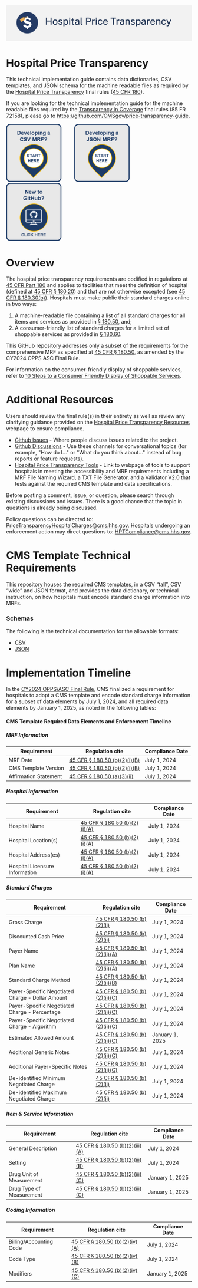 [![CMS Transparency in Coverage](resources/images/HPT_banner.png?raw=true "Hospital Price Transparency")](https://www.cms.gov/priorities/key-initiatives/hospital-price-transparency)

# Hospital Price Transparency 
This technical implementation guide contains data dictionaries, CSV templates, and JSON schema for the machine readable files as required by the [Hospital Price Transparency](https://www.cms.gov/priorities/key-initiatives/hospital-price-transparency) final rules ([45 CFR 180](https://www.ecfr.gov/current/title-45/subtitle-A/subchapter-E/part-180)).

If you are looking for the technical implementation guide for the machine readable files required by the [Transparency in Coverage](https://www.cms.gov/priorities/key-initiatives/healthplan-price-transparency) final rules (85 FR 72158), please go to https://github.com/CMSgov/price-transparency-guide.

<p>
  <a href="./documentation/CSV/">
    <img src="resources/images/csv_mrf.png" width="150px"/></a>&nbsp;&nbsp;&nbsp;&nbsp;&nbsp;&nbsp;&nbsp;&nbsp;
  <a href="./documentation/JSON/">
    <img src="resources/images/json_mrf.png" width="150px"/></a>&nbsp;&nbsp;&nbsp;&nbsp;&nbsp;&nbsp;&nbsp;&nbsp;
  <a href="./resources/Navigating GitHub and the HPT Data Dictionary Guide.pdf">
    <img src="resources/images/github_new.png" width="150px"/></a>&nbsp;&nbsp;&nbsp;&nbsp;&nbsp;&nbsp;&nbsp;&nbsp;
</p>

Overview
========

The hospital price transparency requirements are codified in regulations at [45 CFR Part 180](https://www.ecfr.gov/current/title-45/subtitle-A/subchapter-E/part-180) and applies to facilities that meet the definition of hospital (defined at [45 CFR § 180.20](https://www.ecfr.gov/current/title-45/subtitle-A/subchapter-E/part-180/subpart-B/section-180.20)) and that are not otherwise excepted (see [45 CFR § 180.30(b)](https://www.ecfr.gov/current/title-45/part-180/section-180.30#p-180.30(b))).  Hospitals must make public their standard charges online in two ways: 

1.	A machine-readable file containing a list of all standard charges for all items and services as provided in [§ 180.50](https://www.ecfr.gov/current/title-45/subtitle-A/subchapter-E/part-180/subpart-B/section-180.50), and;
1.	A consumer-friendly list of standard charges for a limited set of shoppable services as provided in [§ 180.60](https://www.ecfr.gov/current/title-45/subtitle-A/subchapter-E/part-180/subpart-B/section-180.60).

This GitHub repository addresses only a subset of the requirements for the comprehensive MRF as specified at [45 CFR § 180.50](https://www.ecfr.gov/current/title-45/subtitle-A/subchapter-E/part-180/subpart-B/section-180.50), as amended by the CY2024 OPPS ASC Final Rule.

For information on the consumer-friendly display of shoppable services, refer to [10 Steps to a Consumer Friendly Display of Shoppable Services](https://www.cms.gov/files/document/steps-making-public-standard-charges-shoppable-services.pdf).

Additional Resources
====================

Users should review the final rule(s) in their entirety as well as review any clarifying guidance provided on the [Hospital Price Transparency Resources](https://www.cms.gov/hospital-price-transparency/resources) webpage to ensure compliance.

* [Github Issues](https://guides.github.com/features/issues/) - Where people discuss issues related to the project.
* [Github Discussions](https://github.com/CMSgov/hospital-price-transparency/discussions) - Use these channels for conversational topics (for example, "How do I&hellip;" or "What do you think about&hellip;" instead of bug reports or feature requests).
* [Hospital Price Transparency Tools](https://cmsgov.github.io/hpt-tool/) - Link to webpage of tools to support hospitals in meeting the accessibility and MRF requirements including a MRF File Naming Wizard, a TXT File Generator, and a Validator V2.0 that tests against the required CMS template and data specifications.

Before posting a comment, issue, or question, please search through existing discussions and issues. There is a good chance that the topic in questions is already being discussed.

Policy questions can be directed to: PriceTransparencyHospitalCharges@cms.hhs.gov. Hospitals undergoing an enforcement action may direct questions to: HPTCompliance@cms.hhs.gov.

CMS Template Technical Requirements
===================================

This repository houses the required CMS templates, in a CSV “tall”, CSV “wide” and JSON format, and provides the data dictionary, or technical instruction, on how hospitals must encode standard charge information into MRFs.

### Schemas
The following is the technical documentation for the allowable formats:
* [CSV](https://github.com/CMSgov/hospital-price-transparency/tree/master/documentation/CSV)
* [JSON](https://github.com/CMSgov/hospital-price-transparency/tree/master/documentation/JSON)

Implementation Timeline
====================
In the [CY2024 OPPS/ASC Final Rule](https://www.federalregister.gov/documents/2023/11/22/2023-24293/medicare-program-hospital-outpatient-prospective-payment-and-ambulatory-surgical-center-payment), CMS finalized a requirement for hospitals to adopt a CMS template and encode standard charge information for a subset of data elements by July 1, 2024, and all required data elements by January 1, 2025, as noted in the following tables:

#### CMS Template Required Data Elements and Enforcement Timeline

#####  MRF Information
| Requirement           | Regulation cite                                                                                                                                      | Compliance Date |
|-----------------------|------------------------------------------------------------------------------------------------------------------------------------------------------|-----------------|
| MRF Date              | [45 CFR § 180.50 (b)(2)(i)(B)](https://www.ecfr.gov/current/title-45/subtitle-A/subchapter-E/part-180/subpart-B/section-180.50#p-180.50(b)(2)(i)(B)) | July 1, 2024    |
| CMS Template Version  | [45 CFR § 180.50 (b)(2)(i)(B)](https://www.ecfr.gov/current/title-45/subtitle-A/subchapter-E/part-180/subpart-B/section-180.50#p-180.50(b)(2)(i)(B)) | July 1, 2024    |
| Affirmation Statement | [45 CFR § 180.50 (a)(3)(ii)](https://www.ecfr.gov/current/title-45/subtitle-A/subchapter-E/part-180/subpart-B/section-180.50#p-180.50(a)(3)(ii))     | July 1, 2024    |
##### Hospital Information
| Requirement                    | Regulation cite                                                                                                                                      | Compliance Date |
|--------------------------------|------------------------------------------------------------------------------------------------------------------------------------------------------|-----------------|
| Hospital Name                  | [45 CFR § 180.50 (b)(2)(i)(A)](https://www.ecfr.gov/current/title-45/subtitle-A/subchapter-E/part-180/subpart-B/section-180.50#p-180.50(b)(2)(i)(A)) | July 1, 2024    |
| Hospital Location(s)           | [45 CFR § 180.50 (b)(2)(i)(A)](https://www.ecfr.gov/current/title-45/subtitle-A/subchapter-E/part-180/subpart-B/section-180.50#p-180.50(b)(2)(i)(A)) | July 1, 2024    |
| Hospital Address(es)           | [45 CFR § 180.50 (b)(2)(i)(A)](https://www.ecfr.gov/current/title-45/subtitle-A/subchapter-E/part-180/subpart-B/section-180.50#p-180.50(b)(2)(i)(A)) | July 1, 2024    |
| Hospital Licensure Information | [45 CFR § 180.50 (b)(2)(i)(A)](https://www.ecfr.gov/current/title-45/subtitle-A/subchapter-E/part-180/subpart-B/section-180.50#p-180.50(b)(2)(i)(A)) | July 1, 2024    |
##### Standard Charges
| Requirement                                      | Regulation cite                                                                                                                                        | Compliance Date |
|--------------------------------------------------|--------------------------------------------------------------------------------------------------------------------------------------------------------|-----------------|
| Gross Charge                                     | [45 CFR § 180.50 (b)(2)(ii)](https://www.ecfr.gov/current/title-45/subtitle-A/subchapter-E/part-180/subpart-B/section-180.50#p-180.50(b)(2)(ii))       | July 1, 2024    |
| Discounted Cash Price                            | [45 CFR § 180.50 (b)(2)(ii)](https://www.ecfr.gov/current/title-45/subtitle-A/subchapter-E/part-180/subpart-B/section-180.50#p-180.50(b)(2)(ii))       | July 1, 2024    |
| Payer Name                                       | [45 CFR § 180.50 (b)(2)(ii)(A)](https://www.ecfr.gov/current/title-45/subtitle-A/subchapter-E/part-180/subpart-B/section-180.50#p-180.50(b)(2)(ii)(A)) | July 1, 2024    |
| Plan Name                                        | [45 CFR § 180.50 (b)(2)(ii)(A)](https://www.ecfr.gov/current/title-45/subtitle-A/subchapter-E/part-180/subpart-B/section-180.50#p-180.50(b)(2)(ii)(A)) | July 1, 2024    |
| Standard Charge Method                           | [45 CFR § 180.50 (b)(2)(ii)(B)](https://www.ecfr.gov/current/title-45/subtitle-A/subchapter-E/part-180/subpart-B/section-180.50#p-180.50(b)(2)(ii)(B)) | July 1, 2024    |
| Payer-Specific Negotiated Charge - Dollar Amount | [45 CFR § 180.50 (b)(2)(ii)(C)](https://www.ecfr.gov/current/title-45/subtitle-A/subchapter-E/part-180/subpart-B/section-180.50#p-180.50(b)(2)(ii)(C)) | July 1, 2024    |
| Payer-Specific Negotiated Charge - Percentage    | [45 CFR § 180.50 (b)(2)(ii)(C)](https://www.ecfr.gov/current/title-45/subtitle-A/subchapter-E/part-180/subpart-B/section-180.50#p-180.50(b)(2)(ii)(C)) | July 1, 2024    |
| Payer-Specific Negotiated Charge - Algorithm     | [45 CFR § 180.50 (b)(2)(ii)(C)](https://www.ecfr.gov/current/title-45/subtitle-A/subchapter-E/part-180/subpart-B/section-180.50#p-180.50(b)(2)(ii)(C)) | July 1, 2024    |
| Estimated Allowed Amount                         | [45 CFR § 180.50 (b)(2)(ii)(C)](https://www.ecfr.gov/current/title-45/subtitle-A/subchapter-E/part-180/subpart-B/section-180.50#p-180.50(b)(2)(ii)(C)) | January 1, 2025 |
| Additional Generic Notes                         | [45 CFR § 180.50 (b)(2)(ii)(C)](https://www.ecfr.gov/current/title-45/subtitle-A/subchapter-E/part-180/subpart-B/section-180.50#p-180.50(b)(2)(ii)(C)) | July 1, 2024    |
| Additional Payer-Specific Notes                  | [45 CFR § 180.50 (b)(2)(ii)(C)](https://www.ecfr.gov/current/title-45/subtitle-A/subchapter-E/part-180/subpart-B/section-180.50#p-180.50(b)(2)(ii)(C)) | July 1, 2024    |
| De-identified Minimum Negotiated Charge          | [45 CFR § 180.50 (b)(2)(ii)](https://www.ecfr.gov/current/title-45/subtitle-A/subchapter-E/part-180/subpart-B/section-180.50#p-180.50(b)(2)(ii))       | July 1, 2024    |
| De-identified Maximum Negotiated Charge          | [45 CFR § 180.50 (b)(2)(ii)](https://www.ecfr.gov/current/title-45/subtitle-A/subchapter-E/part-180/subpart-B/section-180.50#p-180.50(b)(2)(ii))       | July 1, 2024    |
##### Item & Service Information
| Requirement              | Regulation cite                                                                                                                                          | Compliance Date |
|--------------------------|----------------------------------------------------------------------------------------------------------------------------------------------------------|-----------------|
| General Description      | [45 CFR § 180.50 (b)(2)(iii)(A)](https://www.ecfr.gov/current/title-45/subtitle-A/subchapter-E/part-180/subpart-B/section-180.50#p-180.50(b)(2)(iii)(A)) | July 1, 2024    |
| Setting                  | [45 CFR § 180.50 (b)(2)(iii)(B)](https://www.ecfr.gov/current/title-45/subtitle-A/subchapter-E/part-180/subpart-B/section-180.50#p-180.50(b)(2)(iii)(B)) | July 1, 2024    |
| Drug Unit of Measurement | [45 CFR § 180.50 (b)(2)(iii)(C)](https://www.ecfr.gov/current/title-45/subtitle-A/subchapter-E/part-180/subpart-B/section-180.50#p-180.50(b)(2)(iii)(C)) | January 1, 2025 |
| Drug Type of Measurement | [45 CFR § 180.50 (b)(2)(iii)(C)](https://www.ecfr.gov/current/title-45/subtitle-A/subchapter-E/part-180/subpart-B/section-180.50#p-180.50(b)(2)(iii)(C)) | January 1, 2025 |
##### Coding Information
| Requirement             | Regulation cite                                                                                                                                        | Compliance Date |
|-------------------------|--------------------------------------------------------------------------------------------------------------------------------------------------------|-----------------|
| Billing/Accounting Code | [45 CFR § 180.50 (b)(2)(iv)(A)](https://www.ecfr.gov/current/title-45/subtitle-A/subchapter-E/part-180/subpart-B/section-180.50#p-180.50(b)(2)(iv)(A)) | July 1, 2024    |
| Code Type               | [45 CFR § 180.50 (b)(2)(iv)(B)](https://www.ecfr.gov/current/title-45/subtitle-A/subchapter-E/part-180/subpart-B/section-180.50#p-180.50(b)(2)(iv)(B)) | July 1, 2024    |
| Modifiers               | [45 CFR § 180.50 (b)(2)(iv)(C)](https://www.ecfr.gov/current/title-45/subtitle-A/subchapter-E/part-180/subpart-B/section-180.50#p-180.50(b)(2)(iv)(C)) | January 1, 2025 |

